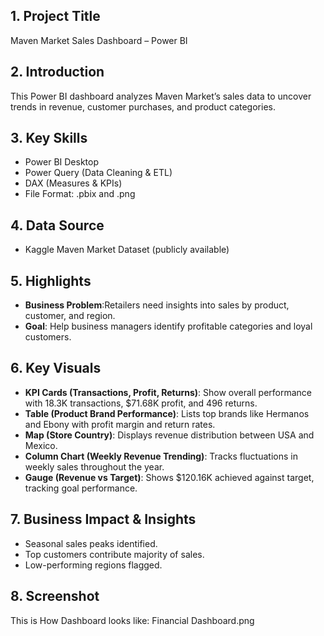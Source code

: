 ## 1. Project Title
Maven Market Sales Dashboard – Power BI

## 2. Introduction
This Power BI dashboard analyzes Maven Market’s sales data to uncover trends in revenue, customer purchases, and product categories.

## 3. Key Skills 
* Power BI Desktop
* Power Query (Data Cleaning & ETL)
* DAX (Measures & KPIs)
* File Format: .pbix and .png

## 4. Data Source
* Kaggle Maven Market Dataset (publicly available)

## 5. Highlights
* **Business Problem**:Retailers need insights into sales by product, customer, and region.
* **Goal**: Help business managers identify profitable categories and loyal customers.
  
## 6. Key Visuals
* **KPI Cards (Transactions, Profit, Returns)**: Show overall performance with 18.3K transactions, $71.68K profit, and 496 returns.
* **Table (Product Brand Performance)**: Lists top brands like Hermanos and Ebony with profit margin and return rates.
* **Map (Store Country)**: Displays revenue distribution between USA and Mexico.
* **Column Chart (Weekly Revenue Trending)**: Tracks fluctuations in weekly sales throughout the year.
* **Gauge (Revenue vs Target)**: Shows $120.16K achieved against target, tracking goal performance.
  
## 7. Business Impact & Insights
* Seasonal sales peaks identified.
* Top customers contribute majority of sales.
* Low-performing regions flagged.
  
## 8. Screenshot
This is How Dashboard looks like: Financial Dashboard.png
